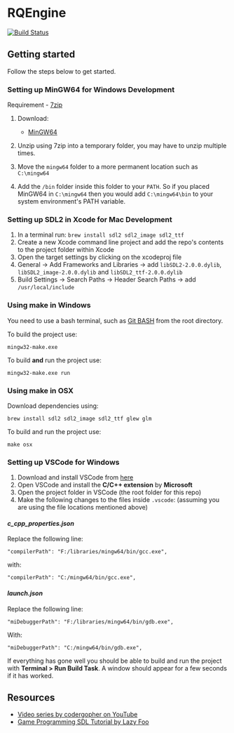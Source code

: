 # RQEngine 
[![Build Status](https://travis-ci.com/IndecisionGames/RQEngine.svg?branch=main)](https://travis-ci.com/IndecisionGames/RQEngine)


## Getting started

Follow the steps below to get started.


### Setting up MinGW64 for Windows Development

Requirement - [7zip](https://www.7-zip.org/)

1) Download:
    - [MinGW64](https://sourceforge.net/projects/mingw-w64/)

2) Unzip using 7zip into a temporary folder, you may have to unzip multiple times.
3) Move the `mingw64` folder to a more permanent location such as `C:\mingw64` 
4) Add the `/bin` folder inside this folder to your `PATH`. So if you placed MinGW64 in `C:\mingw64` then you would add `C:\mingw64\bin` to your system environment's PATH variable.

### Setting up SDL2 in Xcode for Mac Development

1) In a terminal run: `brew install sdl2 sdl2_image sdl2_ttf`
2) Create a new Xcode command line project and add the repo's contents to the project folder within Xcode
3) Open the target settings by clicking on the xcodeproj file
4) General -> Add Frameworks and Libraries -> add `libSDL2-2.0.0.dylib`, `libSDL2_image-2.0.0.dylib` and `libSDL2_ttf-2.0.0.dylib`
5) Build Settings -> Search Paths -> Header Search Paths -> add `/usr/local/include`

### Using make in Windows

You need to use a bash terminal, such as [Git BASH](https://gitforwindows.org/) from the root directory.

To build the project use: 
```
mingw32-make.exe
```

To build **and** run the project use:
```
mingw32-make.exe run
```

### Using make in OSX

Download dependencies using:
```
brew install sdl2 sdl2_image sdl2_ttf glew glm
```

To build and run the project use: 
```
make osx
```


### Setting up VSCode for Windows

1) Download and install VSCode from [here](https://code.visualstudio.com/)
2) Open VSCode and install the **C/C++ extension** by **Microsoft**
3) Open the project folder in VSCode (the root folder for this repo)
4) Make the following changes to the files inside `.vscode`: (assuming you are using the file locations mentioned above)

#### _c_cpp_properties.json_

Replace the following line: 

```
"compilerPath": "F:/libraries/mingw64/bin/gcc.exe",
```

with:
```
"compilerPath": "C:/mingw64/bin/gcc.exe",
```

#### _launch.json_

Replace the following line: 

```
"miDebuggerPath": "F:/libraries/mingw64/bin/gdb.exe",
```

With:
```
"miDebuggerPath": "C:/mingw64/bin/gdb.exe",
```

If everything has gone well you should be able to build and run the project with **Terminal > Run Build Task**. A window should appear for a few seconds if it has worked.

## Resources

- [Video series by codergopher on YouTube](https://www.youtube.com/watch?v=KsG6dJlLBDw&list=PL2RPjWnJduNmXHRYwdtublIPdlqocBoLS)
- [Game Programming SDL Tutorial by Lazy Foo](https://lazyfoo.net/tutorials/SDL/index.php#Hello%20SDL)
